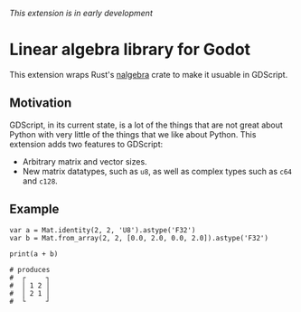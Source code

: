 _This extension is in early development_

# Linear algebra library for Godot
This extension wraps Rust's [nalgebra](https://nalgebra.org/) crate to make it usuable in GDScript.

## Motivation
GDScript, in its current state, is a lot of the things that are not great about Python with very little of the things that we like about Python. This extension adds two features to GDScript:
* Arbitrary matrix and vector sizes.
* New matrix datatypes, such as `u8`, as well as complex types such as `c64` and `c128`.

## Example
```gdscript
var a = Mat.identity(2, 2, 'U8').astype('F32')
var b = Mat.from_array(2, 2, [0.0, 2.0, 0.0, 2.0]).astype('F32')

print(a + b)

# produces
#  ┌     ┐
#  │ 1 2 │
#  │ 2 1 │
#  └     ┘
```

